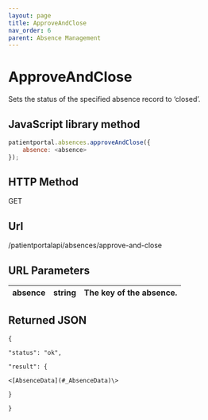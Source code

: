 ```yaml
---
layout: page
title: ApproveAndClose
nav_order: 6
parent: Absence Management
---
```


# ApproveAndClose
Sets the status of the specified absence record to ‘closed’.

## JavaScript library method

```javascript
patientportal.absences.approveAndClose({
    absence: <absence>
});
```

## HTTP Method

GET

## ****Url****

/patientportalapi/absences/approve-and-close

## URL Parameters

| absence | string | The key of the absence. |
| --- | --- | --- |

## Returned JSON

```
{

"status": "ok",

"result": {

<[AbsenceData](#_AbsenceData)\>

}

}
```
